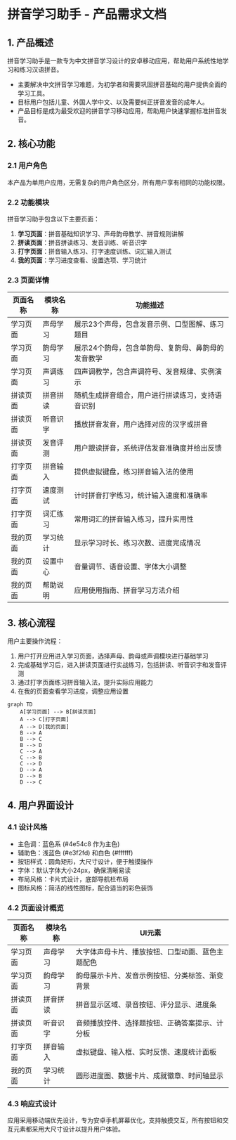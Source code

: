 # 拼音学习助手 - 产品需求文档

## 1. 产品概述
拼音学习助手是一款专为中文拼音学习设计的安卓移动应用，帮助用户系统性地学习和练习汉语拼音。
- 主要解决中文拼音学习难题，为初学者和需要巩固拼音基础的用户提供全面的学习工具。
- 目标用户包括儿童、外国人学中文、以及需要纠正拼音发音的成年人。
- 产品目标是成为最受欢迎的拼音学习移动应用，帮助用户快速掌握标准拼音发音。

## 2. 核心功能

### 2.1 用户角色
本产品为单用户应用，无需复杂的用户角色区分，所有用户享有相同的功能权限。

### 2.2 功能模块
拼音学习助手包含以下主要页面：
1. **学习页面**：拼音基础知识学习、声母韵母教学、拼音规则讲解
2. **拼读页面**：拼音拼读练习、发音训练、听音识字
3. **打字页面**：拼音输入练习、打字速度训练、词汇输入测试
4. **我的页面**：学习进度查看、设置选项、学习统计

### 2.3 页面详情

| 页面名称 | 模块名称 | 功能描述 |
|---------|---------|----------|
| 学习页面 | 声母学习 | 展示23个声母，包含发音示例、口型图解、练习题目 |
| 学习页面 | 韵母学习 | 展示24个韵母，包含单韵母、复韵母、鼻韵母的发音教学 |
| 学习页面 | 声调练习 | 四声调教学，包含声调符号、发音规律、实例演示 |
| 拼读页面 | 拼音拼读 | 随机生成拼音组合，用户进行拼读练习，支持语音识别 |
| 拼读页面 | 听音识字 | 播放拼音发音，用户选择对应的汉字或拼音 |
| 拼读页面 | 发音评测 | 用户跟读拼音，系统评估发音准确度并给出反馈 |
| 打字页面 | 拼音输入 | 提供虚拟键盘，练习拼音输入法的使用 |
| 打字页面 | 速度测试 | 计时拼音打字练习，统计输入速度和准确率 |
| 打字页面 | 词汇练习 | 常用词汇的拼音输入练习，提升实用性 |
| 我的页面 | 学习统计 | 显示学习时长、练习次数、进度完成情况 |
| 我的页面 | 设置中心 | 音量调节、语音设置、字体大小调整 |
| 我的页面 | 帮助说明 | 应用使用指南、拼音学习方法介绍 |

## 3. 核心流程

用户主要操作流程：
1. 用户打开应用进入学习页面，选择声母、韵母或声调模块进行基础学习
2. 完成基础学习后，进入拼读页面进行实战练习，包括拼读、听音识字和发音评测
3. 通过打字页面练习拼音输入法，提升实际应用能力
4. 在我的页面查看学习进度，调整应用设置

```mermaid
graph TD
    A[学习页面] --> B[拼读页面]
    A --> C[打字页面]
    A --> D[我的页面]
    B --> A
    B --> C
    B --> D
    C --> A
    C --> B
    C --> D
    D --> A
    D --> B
    D --> C
```

## 4. 用户界面设计

### 4.1 设计风格
- 主色调：蓝色系 (#4e54c8 作为主色)
- 辅助色：浅蓝色 (#e3f2fd) 和白色 (#ffffff)
- 按钮样式：圆角矩形，大尺寸设计，便于触摸操作
- 字体：默认字体大小24px，确保清晰易读
- 布局风格：卡片式设计，底部导航栏布局
- 图标风格：简洁的线性图标，配合适当的彩色装饰

### 4.2 页面设计概览

| 页面名称 | 模块名称 | UI元素 |
|---------|---------|--------|
| 学习页面 | 声母学习 | 大字体声母卡片、播放按钮、口型动画、蓝色主题配色 |
| 学习页面 | 韵母学习 | 韵母展示卡片、发音示例按钮、分类标签、渐变背景 |
| 拼读页面 | 拼音拼读 | 拼音显示区域、录音按钮、评分显示、进度条 |
| 拼读页面 | 听音识字 | 音频播放控件、选择题按钮、正确答案提示、计分板 |
| 打字页面 | 拼音输入 | 虚拟键盘、输入框、实时反馈、速度统计面板 |
| 我的页面 | 学习统计 | 圆形进度图、数据卡片、成就徽章、时间轴显示 |

### 4.3 响应式设计
应用采用移动端优先设计，专为安卓手机屏幕优化，支持触摸交互，所有按钮和交互元素都采用大尺寸设计以提升用户体验。